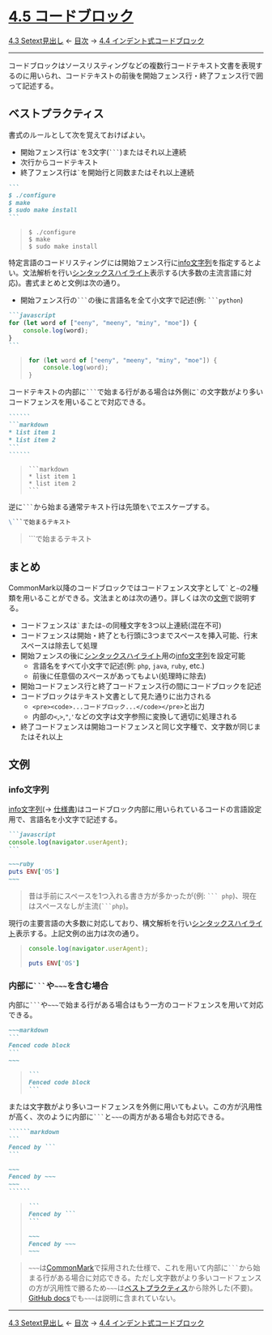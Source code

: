 # [4.5 コードブロック](https://higuma.github.io/github-markdown-guide/gfm/#fenced-code-blocks)

[4.3 Setext見出し](setext-headings.md)
← [目次](index.md) →
[4.4 インデント式コードブロック](indented-code-blocks.md)

------------------------------------------------------------------------

コードブロックはソースリスティングなどの複数行コードテキスト文書を表現するのに用いられ、コードテキストの前後を開始フェンス行・終了フェンス行で囲って記述する。

## ベストプラクティス

書式のルールとして次を覚えておけばよい。

* 開始フェンス行は`` ` ``を3文字(` ``` `)またはそれ以上連続
* 次行からコードテキスト
* 終了フェンス行は`` ` ``を開始行と同数またはそれ以上連続

``````markdown
```
$ ./configure
$ make
$ sudo make install
```
``````

> ```
> $ ./configure
> $ make
> $ sudo make install
> ```

特定言語のコードリスティングには開始フェンス行に[info文字列]を指定するとよい。文法解析を行い[シンタックスハイライト]表示する(大多数の主流言語に対応)。書式まとめと文例は次の通り。

* 開始フェンス行の` ``` `の後に言語名を全て小文字で記述(例: ` ```python `)

``````markdown
```javascript
for (let word of ["eeny", "meeny", "miny", "moe"]) {
    console.log(word);
}
```
``````

> ```javascript
> for (let word of ["eeny", "meeny", "miny", "moe"]) {
>     console.log(word);
> }
> ```

コードテキストの内部に`` ``` ``で始まる行がある場合は外側に`` ` ``の文字数がより多いコードフェンスを用いることで対応できる。

`````````markdown
``````
```markdown
* list item 1
* list item 2
```
``````
`````````

> ``````
> ```markdown
> * list item 1
> * list item 2
> ```
> ``````

逆に`` ``` ``から始まる通常テキスト行は先頭を`\`でエスケープする。


```markdown
\```で始まるテキスト
```

> \```で始まるテキスト

## まとめ

CommonMark以降のコードブロックではコードフェンス文字として`` ` ``と`~`の2種類を用いることができる。文法まとめは次の通り。詳しくは次の[文例](#文例)で説明する。

* コードフェンスは`` ` ``または`~`の同種文字を3つ以上連続(混在不可)
* コードフェンスは開始・終了とも行頭に3つまでスペースを挿入可能、行末スペースは除去して処理
* 開始フェンスの後に[シンタックスハイライト]用の[info文字列]を設定可能
    * 言語名をすべて小文字で記述(例: `php`, `java`, `ruby`, etc.)
    * 前後に任意個のスペースがあってもよい(処理時に除去)
* 開始コードフェンス行と終了コードフェンス行の間にコードブロックを記述
* コードブロックはテキスト文書として見た通りに出力される
    * ``<pre><code>...コードブロック...</code></pre>``と出力
    * 内部の`<`,`>`,`"`,`'`などの文字は文字参照に変換して適切に処理される
* 終了コードフェンスは開始コードフェンスと同じ文字種で、文字数が同じまたはそれ以上

## 文例

### info文字列

[info文字列](→ [仕様書](https://higuma.github.io/github-markdown-guide/gfm/#info-string))はコードブロック内部に用いられているコードの言語設定用で、言語名を小文字で記述する。

``````markdown
```javascript
console.log(navigator.userAgent);
```

~~~ruby
puts ENV['OS']
~~~ 
``````

> 昔は手前にスペースを1つ入れる書き方が多かったが(例: ` ``` php `)、現在はスペースなしが主流(` ```php `)。

現行の主要言語の大多数に対応しており、構文解析を行い[シンタックスハイライト]表示する。上記文例の出力は次の通り。

> ```javascript
> console.log(navigator.userAgent);
> ```
> 
> ~~~ruby
> puts ENV['OS']
> ~~~ 

### 内部に` ``` `や`~~~`を含む場合

内部に` ``` `や`~~~`で始まる行がある場合はもう一方のコードフェンスを用いて対応できる。

``````markdown
~~~markdown
```
Fenced code block
```
~~~
``````

> ~~~markdown
> ```
> Fenced code block
> ```
> ~~~

または文字数がより多いコードフェンスを外側に用いてもよい。この方が汎用性が高く、次のように内部に` ``` `と`~~~`の両方がある場合も対応できる。

`````````markdown
``````markdown
```
Fenced by ```
```

~~~
Fenced by ~~~
~~~
``````
`````````

> ``````markdown
> ```
> Fenced by ```
> ```
> 
> ~~~
> Fenced by ~~~
> ~~~
> ``````

> `~~~`は[CommonMark]で採用された仕様で、これを用いて内部に`` ``` ``から始まる行がある場合に対応できる。ただし文字数がより多いコードフェンスの方が汎用性で勝るため`~~~`は[ベストプラクティス](#ベストプラクティス)から除外した(不要)。[GitHub docs](https://docs.github.com/ja/get-started/writing-on-github/working-with-advanced-formatting/creating-and-highlighting-code-blocks)でも`~~~`は説明に含まれていない。

------------------------------------------------------------------------

[4.3 Setext見出し](setext-headings.md)
← [目次](index.md) →
[4.4 インデント式コードブロック](indented-code-blocks.md)

[info文字列]: #info文字列
[シンタックスハイライト]: https://ja.wikipedia.org/シンタックスハイライト





[ATX]: https://en.wikipedia.org/wiki/Aaron_Swartz#atx
[ATX headings]: #42-atx-headings
[コードフェンス]: https://higuma.github.io/github-markdown-guide/gfm/#code-fence
[CommonMark]: https://commonmark.org/
[Markdown]: https://ja.wikipedia.org/wiki/Markdown
[Setext]: https://en.wikipedia.org/wiki/Setext
[Setext heading]: #43-setext-headings
[インライン]: inlines.md
[コードフェンス]: https://higuma.github.io/github-markdown-guide/gfm/#code-fence
[リスト]: lists.md
[リンク]: https://higuma.github.io/github-markdown-guide/gfm/#links
[リンク参照定義]: https://higuma.github.io/github-markdown-guide/gfm/#link-reference-definition
[リンクラベル]: https://higuma.github.io/github-markdown-guide/gfm/#link-label
[リンク先]: https://higuma.github.io/github-markdown-guide/gfm/#link-destination
[リンクタイトル]: https://higuma.github.io/github-markdown-guide/gfm/#link-title
[パラグラフ]: #48-paragraphs
[空行]: #49-blank-lines
[空白文字]: https://higuma.github.io/github-markdown-guide/gfm/#whitespace-character
[正規表現]: https://deeloper.mozilla.org/ja/docs/Web/JavaScript/Guide/Regular_Expressions
[見出し]: #42-atx-headings
